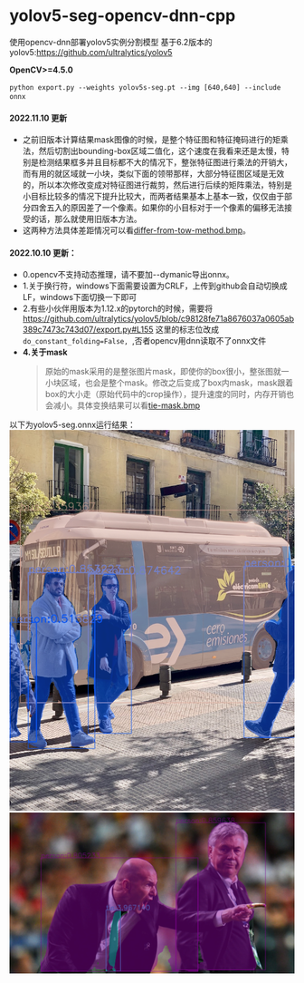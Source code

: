 # yolov5-seg-opencv-dnn-cpp
使用opencv-dnn部署yolov5实例分割模型
基于6.2版本的yolov5:https://github.com/ultralytics/yolov5

**OpenCV>=4.5.0**

```
python export.py --weights yolov5s-seg.pt --img [640,640] --include onnx
```
#### 2022.11.10 更新
+ 之前旧版本计算结果mask图像的时候，是整个特征图和特征掩码进行的矩乘法，然后切割出bounding-box区域二值化，这个速度在我看来还是太慢，特别是检测结果框多并且目标都不大的情况下，整张特征图进行乘法的开销大，而有用的就区域就一小块，类似下面的领带那样，大部分特征图区域是无效的，所以本次修改变成对特征图进行裁剪，然后进行后续的矩阵乘法，特别是小目标比较多的情况下提升比较大，而两者结果基本上基本一致，仅仅由于部分四舍五入的原因差了一个像素。如果你的小目标对于一个像素的偏移无法接受的话，那么就使用旧版本方法。
+ 这两种方法具体差距情况可以看[differ-from-tow-method.bmp](res/bus_diff.bmp)。

 
#### 2022.10.10 更新：  
+ 0.opencv不支持动态推理，请不要加--dymanic导出onnx。
+ 1.关于换行符，windows下面需要设置为CRLF，上传到github会自动切换成LF，windows下面切换一下即可<br>
+ 2.有些小伙伴用版本为1.12.x的pytorch的时候，需要将
https://github.com/ultralytics/yolov5/blob/c98128fe71a8676037a0605ab389c7473c743d07/export.py#L155
这里的标志位改成```do_constant_folding=False, ```,否者opencv用dnn读取不了onnx文件
+ **4.关于mask**
  > 原始的mask采用的是整张图片mask，即使你的box很小，整张图就一小块区域，也会是整个mask。修改之后变成了box内mask，mask跟着box的大小走（原始代码中的crop操作），提升速度的同时，内存开销也会减小。具体变换结果可以看[tie-mask.bmp](res/boxMask.bmp)

以下为yolov5-seg.onnx运行结果：
![](res/bus.bmp)
![](res/zidane.bmp)
